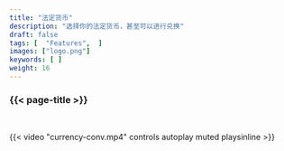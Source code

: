 ```yaml
---
title: "法定货币"
description: "选择你的法定货币，甚至可以进行兑换"
draft: false
tags: [  "Features",  ]
images: ["logo.png"]
keywords: [ ]
weight: 16
---
```


### {{< page-title >}} 
<!-- {{< page-description >}}  -->

<br>


{{< video "currency-conv.mp4" controls  autoplay muted playsinline >}}